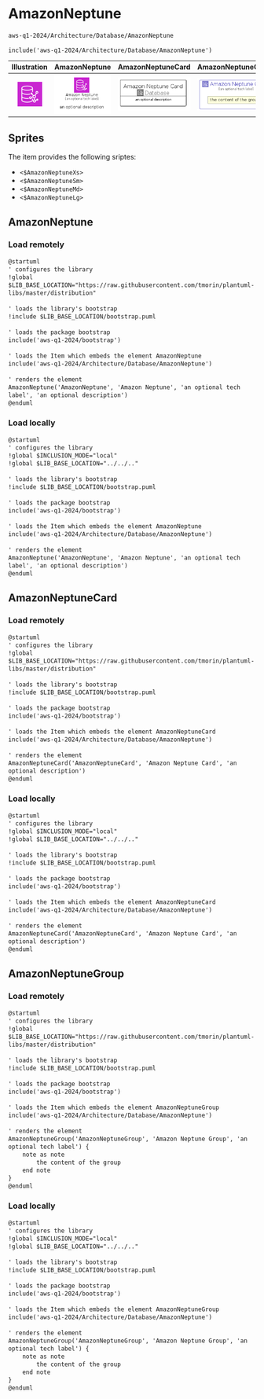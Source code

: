 # AmazonNeptune


```text
aws-q1-2024/Architecture/Database/AmazonNeptune
```

```text
include('aws-q1-2024/Architecture/Database/AmazonNeptune')
```



| Illustration | AmazonNeptune | AmazonNeptuneCard | AmazonNeptuneGroup |
| :---: | :---: | :---: | :---: |
| ![illustration for Illustration](../../../aws-q1-2024/Architecture/Database/AmazonNeptune.png) | ![illustration for AmazonNeptune](../../../aws-q1-2024/Architecture/Database/AmazonNeptune.Local.png) | ![illustration for AmazonNeptuneCard](../../../aws-q1-2024/Architecture/Database/AmazonNeptuneCard.Local.png) | ![illustration for AmazonNeptuneGroup](../../../aws-q1-2024/Architecture/Database/AmazonNeptuneGroup.Local.png) |



## Sprites
The item provides the following sriptes:

- `<$AmazonNeptuneXs>`
- `<$AmazonNeptuneSm>`
- `<$AmazonNeptuneMd>`
- `<$AmazonNeptuneLg>`





## AmazonNeptune

### Load remotely
```plantuml
@startuml
' configures the library
!global $LIB_BASE_LOCATION="https://raw.githubusercontent.com/tmorin/plantuml-libs/master/distribution"

' loads the library's bootstrap
!include $LIB_BASE_LOCATION/bootstrap.puml

' loads the package bootstrap
include('aws-q1-2024/bootstrap')

' loads the Item which embeds the element AmazonNeptune
include('aws-q1-2024/Architecture/Database/AmazonNeptune')

' renders the element
AmazonNeptune('AmazonNeptune', 'Amazon Neptune', 'an optional tech label', 'an optional description')
@enduml
```

### Load locally
```plantuml
@startuml
' configures the library
!global $INCLUSION_MODE="local"
!global $LIB_BASE_LOCATION="../../.."

' loads the library's bootstrap
!include $LIB_BASE_LOCATION/bootstrap.puml

' loads the package bootstrap
include('aws-q1-2024/bootstrap')

' loads the Item which embeds the element AmazonNeptune
include('aws-q1-2024/Architecture/Database/AmazonNeptune')

' renders the element
AmazonNeptune('AmazonNeptune', 'Amazon Neptune', 'an optional tech label', 'an optional description')
@enduml
```

## AmazonNeptuneCard

### Load remotely
```plantuml
@startuml
' configures the library
!global $LIB_BASE_LOCATION="https://raw.githubusercontent.com/tmorin/plantuml-libs/master/distribution"

' loads the library's bootstrap
!include $LIB_BASE_LOCATION/bootstrap.puml

' loads the package bootstrap
include('aws-q1-2024/bootstrap')

' loads the Item which embeds the element AmazonNeptuneCard
include('aws-q1-2024/Architecture/Database/AmazonNeptune')

' renders the element
AmazonNeptuneCard('AmazonNeptuneCard', 'Amazon Neptune Card', 'an optional description')
@enduml
```

### Load locally
```plantuml
@startuml
' configures the library
!global $INCLUSION_MODE="local"
!global $LIB_BASE_LOCATION="../../.."

' loads the library's bootstrap
!include $LIB_BASE_LOCATION/bootstrap.puml

' loads the package bootstrap
include('aws-q1-2024/bootstrap')

' loads the Item which embeds the element AmazonNeptuneCard
include('aws-q1-2024/Architecture/Database/AmazonNeptune')

' renders the element
AmazonNeptuneCard('AmazonNeptuneCard', 'Amazon Neptune Card', 'an optional description')
@enduml
```

## AmazonNeptuneGroup

### Load remotely
```plantuml
@startuml
' configures the library
!global $LIB_BASE_LOCATION="https://raw.githubusercontent.com/tmorin/plantuml-libs/master/distribution"

' loads the library's bootstrap
!include $LIB_BASE_LOCATION/bootstrap.puml

' loads the package bootstrap
include('aws-q1-2024/bootstrap')

' loads the Item which embeds the element AmazonNeptuneGroup
include('aws-q1-2024/Architecture/Database/AmazonNeptune')

' renders the element
AmazonNeptuneGroup('AmazonNeptuneGroup', 'Amazon Neptune Group', 'an optional tech label') {
    note as note
        the content of the group
    end note
}
@enduml
```

### Load locally
```plantuml
@startuml
' configures the library
!global $INCLUSION_MODE="local"
!global $LIB_BASE_LOCATION="../../.."

' loads the library's bootstrap
!include $LIB_BASE_LOCATION/bootstrap.puml

' loads the package bootstrap
include('aws-q1-2024/bootstrap')

' loads the Item which embeds the element AmazonNeptuneGroup
include('aws-q1-2024/Architecture/Database/AmazonNeptune')

' renders the element
AmazonNeptuneGroup('AmazonNeptuneGroup', 'Amazon Neptune Group', 'an optional tech label') {
    note as note
        the content of the group
    end note
}
@enduml
```

